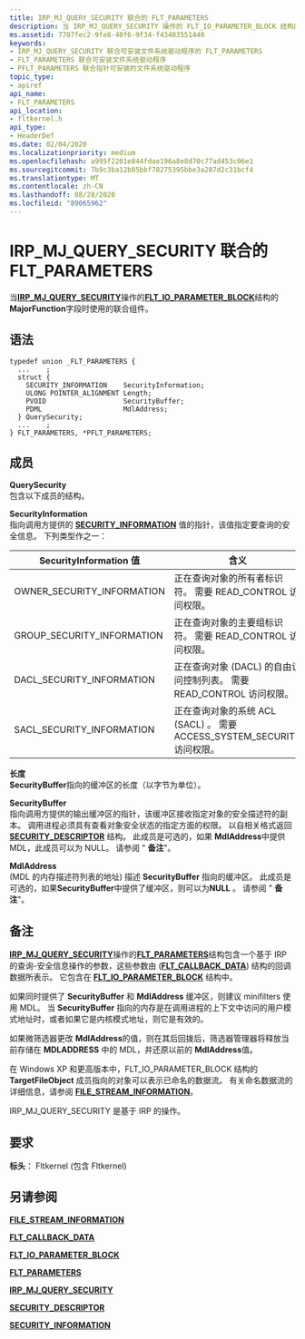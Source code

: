 ```yaml
---
title: IRP_MJ_QUERY_SECURITY 联合的 FLT_PARAMETERS
description: 当 IRP_MJ_QUERY_SECURITY 操作的 FLT_IO_PARAMETER_BLOCK 结构的 MajorFunction 字段时使用的联合组件。
ms.assetid: 7707fec2-9fe8-40f6-9f34-f43403551440
keywords:
- IRP_MJ_QUERY_SECURITY 联合可安装文件系统驱动程序的 FLT_PARAMETERS
- FLT_PARAMETERS 联合可安装文件系统驱动程序
- PFLT_PARAMETERS 联合指针可安装的文件系统驱动程序
topic_type:
- apiref
api_name:
- FLT_PARAMETERS
api_location:
- fltkernel.h
api_type:
- HeaderDef
ms.date: 02/04/2020
ms.localizationpriority: medium
ms.openlocfilehash: a995f2201e844fdae196a8e8d70c77ad453c06e1
ms.sourcegitcommit: 7b9c3ba12b05bbf78275395bbe3a287d2c31bcf4
ms.translationtype: MT
ms.contentlocale: zh-CN
ms.lasthandoff: 08/28/2020
ms.locfileid: "89065962"
---
```

# <a name="flt_parameters-for-irp_mj_query_security-union"></a>IRP_MJ_QUERY_SECURITY 联合的 FLT_PARAMETERS

当[**IRP_MJ_QUERY_SECURITY**](irp-mj-query-security.md)操作的[**FLT_IO_PARAMETER_BLOCK**](/windows-hardware/drivers/ddi/fltkernel/ns-fltkernel-_flt_io_parameter_block)结构的**MajorFunction**字段时使用的联合组件。

## <a name="syntax"></a>语法

```ManagedCPlusPlus
typedef union _FLT_PARAMETERS {
  ...    ;
  struct {
    SECURITY_INFORMATION    SecurityInformation;
    ULONG POINTER_ALIGNMENT Length;
    PVOID                   SecurityBuffer;
    PDML                    MdlAddress;
  } QuerySecurity;
  ...    ;
} FLT_PARAMETERS, *PFLT_PARAMETERS;
```

## <a name="members"></a>成员

**QuerySecurity**  
包含以下成员的结构。

**SecurityInformation**  
指向调用方提供的 [**SECURITY_INFORMATION**](security-information.md) 值的指针，该值指定要查询的安全信息。 下列类型作之一：

| SecurityInformation 值 | 含义 |
| ------------------------- | ------- |
| OWNER_SECURITY_INFORMATION | 正在查询对象的所有者标识符。 需要 READ_CONTROL 访问权限。 |
| GROUP_SECURITY_INFORMATION | 正在查询对象的主要组标识符。 需要 READ_CONTROL 访问权限。 |
| DACL_SECURITY_INFORMATION | 正在查询对象 (DACL) 的自由访问控制列表。 需要 READ_CONTROL 访问权限。 |
| SACL_SECURITY_INFORMATION | 正在查询对象的系统 ACL (SACL) 。 需要 ACCESS_SYSTEM_SECURITY 访问权限。 |

**长度**  
**SecurityBuffer**指向的缓冲区的长度（以字节为单位）。

**SecurityBuffer**  
指向调用方提供的输出缓冲区的指针，该缓冲区接收指定对象的安全描述符的副本。 调用进程必须具有查看对象安全状态的指定方面的权限。 以自相关格式返回 [**SECURITY_DESCRIPTOR**](/previous-versions/windows/hardware/drivers/ff556610(v=vs.85)) 结构。 此成员是可选的，如果 **MdlAddress**中提供 MDL，此成员可以为 NULL。 请参阅 " **备注**"。

**MdlAddress**  
 (MDL 的内存描述符列表的地址) 描述 **SecurityBuffer** 指向的缓冲区。 此成员是可选的，如果**SecurityBuffer**中提供了缓冲区，则可以为**NULL** 。 请参阅 " **备注**"。

## <a name="remarks"></a>备注

[**IRP_MJ_QUERY_SECURITY**](irp-mj-query-security.md)操作的[**FLT_PARAMETERS**](/windows-hardware/drivers/ddi/fltkernel/ns-fltkernel-_flt_parameters)结构包含一个基于 IRP 的查询-安全信息操作的参数，这些参数由 ([**FLT_CALLBACK_DATA**](/windows-hardware/drivers/ddi/fltkernel/ns-fltkernel-_flt_callback_data)) 结构的回调数据所表示。 它包含在 [**FLT_IO_PARAMETER_BLOCK**](/windows-hardware/drivers/ddi/fltkernel/ns-fltkernel-_flt_io_parameter_block) 结构中。

如果同时提供了 **SecurityBuffer** 和 **MdlAddress** 缓冲区，则建议 minifilters 使用 MDL。 当 **SecurityBuffer** 指向的内存是在调用进程的上下文中访问的用户模式地址时，或者如果它是内核模式地址，则它是有效的。

如果微筛选器更改 **MdlAddress**的值，则在其后回拨后，筛选器管理器将释放当前存储在 **MDLADDRESS** 中的 MDL，并还原以前的 **MdlAddress**值。

在 Windows XP 和更高版本中，FLT_IO_PARAMETER_BLOCK 结构的 **TargetFileObject** 成员指向的对象可以表示已命名的数据流。 有关命名数据流的详细信息，请参阅 [**FILE_STREAM_INFORMATION**](/windows-hardware/drivers/ddi/ntifs/ns-ntifs-_file_stream_information)。

IRP_MJ_QUERY_SECURITY 是基于 IRP 的操作。

## <a name="requirements"></a>要求

**标头**： Fltkernel (包含 Fltkernel) 


## <a name="see-also"></a>另请参阅

[**FILE_STREAM_INFORMATION**](/windows-hardware/drivers/ddi/ntifs/ns-ntifs-_file_stream_information)

[**FLT_CALLBACK_DATA**](/windows-hardware/drivers/ddi/fltkernel/ns-fltkernel-_flt_callback_data)

[**FLT_IO_PARAMETER_BLOCK**](/windows-hardware/drivers/ddi/fltkernel/ns-fltkernel-_flt_io_parameter_block)

[**FLT_PARAMETERS**](/windows-hardware/drivers/ddi/fltkernel/ns-fltkernel-_flt_parameters)

[**IRP_MJ_QUERY_SECURITY**](irp-mj-query-security.md)

[**SECURITY_DESCRIPTOR**](/previous-versions/windows/hardware/drivers/ff556610(v=vs.85))

[**SECURITY_INFORMATION**](security-information.md)